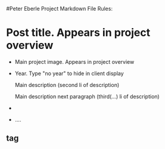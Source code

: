 #Peter Eberle Project Markdown File Rules:

<div class="article">

# Post title. Appears in project overview
* Main project image. Appears in project overview
* Year. Type "no year" to hide in client display

	Main description (second li of description)

	Main description next paragraph (third(...) li of description)

	<!--secondary images-->

* <!--![](image_URL)-->
* ....

	<!--put category tag here-->

## tag

</div>